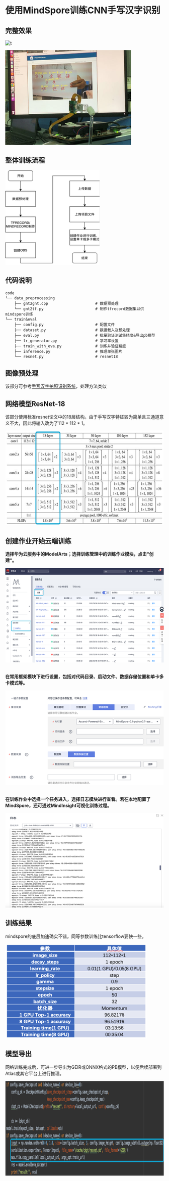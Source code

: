 # 使用MindSpore训练CNN手写汉字识别

## 完整效果
![t](https://github.com/HuiyanWen/Atlas200_HCCR/blob/master/tx6or-k8jom.gif)

<div><img width="400" height="300" src="https://github.com/HuiyanWen/mindspore_hccr/blob/master/pic/hanzi28.jpg"/></div>

## 整体训练流程
<div><img width="300" height="300" src="https://github.com/HuiyanWen/mindspore_hccr/blob/master/pic/%E6%95%B4%E4%BD%93%E6%B5%81%E7%A8%8B.png"/></div>

## 代码说明
```
code
└── data_preprocessing
	├── gnt2gnt.cpp                     # 数据预处理
	└── gnt2tf.py                       # 制作tfrecord数据集以供mindspore训练
└── train&eval
	├── config.py                       # 配置文件
	├── dataset.py                      # 数据载入及预处理
	├── eval.py                         # 批量验证测试集精度&导出pb模型
	├── lr_generator.py                 # 学习率设置
	├── train_with_eva.py               # 训练并验证精度
	├── inference.py              	    # 推理单张图片
	└── resnet.py                       # resnet18
```
## 图像预处理
该部分可参考[手写汉字拍照识别系统](https://www.huaweicloud.com/ascend/apps/applicationDetails/812608665)，处理方法类似
## 网络模型ResNet-18
该部分使用标准resnet论文中的18层结构。由于手写汉字特征较为简单且三通道意义不大，因此将输入改为了112 * 112 * 1。

<div><img width="600" height="300" src="https://github.com/HuiyanWen/mindspore_hccr/blob/master/pic/resnet.png"/></div>

## 创建作业开始云端训练
**选择华为云服务中的ModelArts；选择训练管理中的训练作业模块，点击“创建”。**

<div><img width="600" height="300" src="https://github.com/HuiyanWen/mindspore_hccr/blob/master/pic/%E5%88%9B%E5%BB%BA%E4%BD%9C%E4%B8%9A%E5%BC%80%E5%A7%8B%E4%BA%91%E7%AB%AF%E8%AE%AD%E7%BB%83.png"/></div>

**<br>在常用框架模块下进行设置，包括对代码目录、启动文件、数据存储位置和单卡多卡模式等。**

<div><img width="600" height="300" src="https://github.com/HuiyanWen/mindspore_hccr/blob/master/pic/%E5%88%9B%E5%BB%BA%E4%BD%9C%E4%B8%9A%E5%BC%80%E5%A7%8B%E4%BA%91%E7%AB%AF%E8%AE%AD%E7%BB%832.png"/></div>

**<br>在训练作业中选择一个任务进入，选择日志模块进行查看。若在本地配置了MindSpore，还可通过MindInsight可视化训练过程。**

<div><img width="600" height="300" src="https://github.com/HuiyanWen/mindspore_hccr/blob/master/pic/%E5%9B%BE%E7%89%87%202.png"/></div>

## 训练结果
mindspore的底层加速确实不错，同等参数训练比tensorflow要快一些。

<div><img width="450" height="300" src="https://github.com/HuiyanWen/mindspore_hccr/blob/master/pic/%E5%9B%BE%E7%89%873.png"/></div>

## 模型导出
网络训练完成后，可进一步导出为GEIR或ONNX格式的PB模型，以便后续部署到Atlas或其它平台上进行推理。

<div><img width="600" height="300" src="https://github.com/HuiyanWen/mindspore_hccr/blob/master/pic/%E5%9B%BE%E7%89%87%204.png"/></div>
